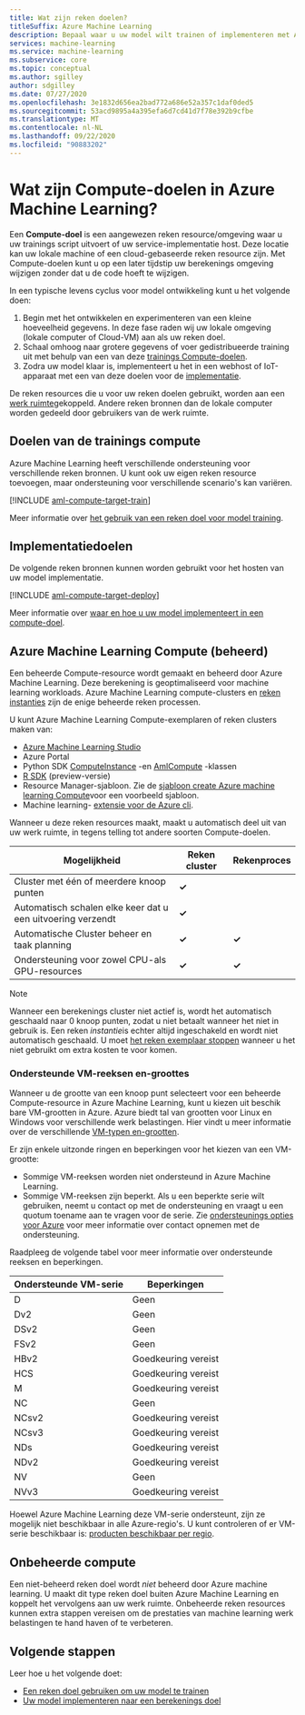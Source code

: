```yaml
---
title: Wat zijn reken doelen?
titleSuffix: Azure Machine Learning
description: Bepaal waar u uw model wilt trainen of implementeren met Azure Machine Learning.
services: machine-learning
ms.service: machine-learning
ms.subservice: core
ms.topic: conceptual
ms.author: sgilley
author: sdgilley
ms.date: 07/27/2020
ms.openlocfilehash: 3e1832d656ea2bad772a686e52a357c1daf0ded5
ms.sourcegitcommit: 53acd9895a4a395efa6d7cd41d7f78e392b9cfbe
ms.translationtype: MT
ms.contentlocale: nl-NL
ms.lasthandoff: 09/22/2020
ms.locfileid: "90883202"
---
```

#  <a name="what-are-compute-targets-in-azure-machine-learning"></a>Wat zijn Compute-doelen in Azure Machine Learning? 

Een **Compute-doel** is een aangewezen reken resource/omgeving waar u uw trainings script uitvoert of uw service-implementatie host. Deze locatie kan uw lokale machine of een cloud-gebaseerde reken resource zijn. Met Compute-doelen kunt u op een later tijdstip uw berekenings omgeving wijzigen zonder dat u de code hoeft te wijzigen.  

In een typische levens cyclus voor model ontwikkeling kunt u het volgende doen:
1. Begin met het ontwikkelen en experimenteren van een kleine hoeveelheid gegevens. In deze fase raden wij uw lokale omgeving (lokale computer of Cloud-VM) aan als uw reken doel. 
2. Schaal omhoog naar grotere gegevens of voer gedistribueerde training uit met behulp van een van deze [trainings Compute-doelen](#train).  
3. Zodra uw model klaar is, implementeert u het in een webhost of IoT-apparaat met een van deze doelen voor de [implementatie](#deploy).

De reken resources die u voor uw reken doelen gebruikt, worden aan een [werk ruimte](concept-workspace.md)gekoppeld. Andere reken bronnen dan de lokale computer worden gedeeld door gebruikers van de werk ruimte.

## <a name="training-compute-targets"></a><a name="train"></a> Doelen van de trainings compute

Azure Machine Learning heeft verschillende ondersteuning voor verschillende reken bronnen.  U kunt ook uw eigen reken resource toevoegen, maar ondersteuning voor verschillende scenario's kan variëren.

[!INCLUDE [aml-compute-target-train](../../includes/aml-compute-target-train.md)]

Meer informatie over [het gebruik van een reken doel voor model training](how-to-set-up-training-targets.md).

## <a name="deployment-targets"></a><a name="deploy"></a>Implementatiedoelen

De volgende reken bronnen kunnen worden gebruikt voor het hosten van uw model implementatie.

[!INCLUDE [aml-compute-target-deploy](../../includes/aml-compute-target-deploy.md)]

Meer informatie over [waar en hoe u uw model implementeert in een compute-doel](how-to-deploy-and-where.md).

<a name="amlcompute"></a>
## <a name="azure-machine-learning-compute-managed"></a>Azure Machine Learning Compute (beheerd)

Een beheerde Compute-resource wordt gemaakt en beheerd door Azure Machine Learning. Deze berekening is geoptimaliseerd voor machine learning workloads. Azure Machine Learning compute-clusters en [reken instanties](concept-compute-instance.md) zijn de enige beheerde reken processen. 

U kunt Azure Machine Learning Compute-exemplaren of reken clusters maken van:
* [Azure Machine Learning Studio](how-to-create-attach-compute-studio.md)
* Azure Portal
* Python SDK [ComputeInstance](https://docs.microsoft.com/python/api/azureml-core/azureml.core.compute.computeinstance(class)?view=azure-ml-py&preserve-view=true) -en [AmlCompute](https://docs.microsoft.com/python/api/azureml-core/azureml.core.compute.amlcompute(class)?view=azure-ml-py&preserve-view=true) -klassen
* [R SDK](https://azure.github.io/azureml-sdk-for-r/reference/index.html#section-compute-targets) (preview-versie)
* Resource Manager-sjabloon. Zie de [sjabloon create Azure machine learning Compute](https://github.com/Azure/azure-quickstart-templates/tree/master/101-machine-learning-compute-create-amlcompute)voor een voorbeeld sjabloon.
* Machine learning- [extensie voor de Azure cli](reference-azure-machine-learning-cli.md#resource-management).  

Wanneer u deze reken resources maakt, maakt u automatisch deel uit van uw werk ruimte, in tegens telling tot andere soorten Compute-doelen.


|Mogelijkheid  |Reken cluster  |Rekenproces  |
|---------|---------|---------|
|Cluster met één of meerdere knoop punten     |    **&check;**       |         |
|Automatisch schalen elke keer dat u een uitvoering verzendt     |     **&check;**      |         |
|Automatische Cluster beheer en taak planning     |   **&check;**        |     **&check;**      |
|Ondersteuning voor zowel CPU-als GPU-resources     |  **&check;**         |    **&check;**       |


> [!NOTE]
> Wanneer een berekenings cluster niet actief is, wordt het automatisch geschaald naar 0 knoop punten, zodat u niet betaalt wanneer het niet in gebruik is.  Een reken *instantie*is echter altijd ingeschakeld en wordt niet automatisch geschaald.  U moet [het reken exemplaar stoppen](concept-compute-instance.md#managing-a-compute-instance) wanneer u het niet gebruikt om extra kosten te voor komen. 

### <a name="supported-vm-series-and-sizes"></a>Ondersteunde VM-reeksen en-groottes

Wanneer u de grootte van een knoop punt selecteert voor een beheerde Compute-resource in Azure Machine Learning, kunt u kiezen uit beschik bare VM-grootten in Azure. Azure biedt tal van grootten voor Linux en Windows voor verschillende werk belastingen. Hier vindt u meer informatie over de verschillende [VM-typen en-grootten](https://docs.microsoft.com/azure/virtual-machines/linux/sizes).

Er zijn enkele uitzonde ringen en beperkingen voor het kiezen van een VM-grootte:
* Sommige VM-reeksen worden niet ondersteund in Azure Machine Learning.
* Sommige VM-reeksen zijn beperkt. Als u een beperkte serie wilt gebruiken, neemt u contact op met de ondersteuning en vraagt u een quotum toename aan te vragen voor de serie. Zie [ondersteunings opties voor Azure](https://azure.microsoft.com/support/options/) voor meer informatie over contact opnemen met de ondersteuning.

Raadpleeg de volgende tabel voor meer informatie over ondersteunde reeksen en beperkingen. 

| **Ondersteunde VM-serie**  | **Beperkingen** |
|------------|------------|
| D | Geen |
| Dv2 | Geen |  
| DSv2 | Geen |  
| FSv2 | Geen | 
| HBv2 | Goedkeuring vereist |  
| HCS | Goedkeuring vereist |  
| M | Goedkeuring vereist |
| NC | Geen |    
| NCsv2 | Goedkeuring vereist |
| NCsv3 | Goedkeuring vereist |  
| NDs | Goedkeuring vereist |
| NDv2 | Goedkeuring vereist |
| NV | Geen |
| NVv3 | Goedkeuring vereist | 


Hoewel Azure Machine Learning deze VM-serie ondersteunt, zijn ze mogelijk niet beschikbaar in alle Azure-regio's. U kunt controleren of er VM-serie beschikbaar is: [producten beschikbaar per regio](https://azure.microsoft.com/global-infrastructure/services/?products=virtual-machines).

## <a name="unmanaged-compute"></a>Onbeheerde compute

Een niet-beheerd reken doel wordt *niet* beheerd door Azure machine learning. U maakt dit type reken doel buiten Azure Machine Learning en koppelt het vervolgens aan uw werk ruimte. Onbeheerde reken resources kunnen extra stappen vereisen om de prestaties van machine learning werk belastingen te hand haven of te verbeteren.

## <a name="next-steps"></a>Volgende stappen

Leer hoe u het volgende doet:
* [Een reken doel gebruiken om uw model te trainen](how-to-set-up-training-targets.md)
* [Uw model implementeren naar een berekenings doel](how-to-deploy-and-where.md)
